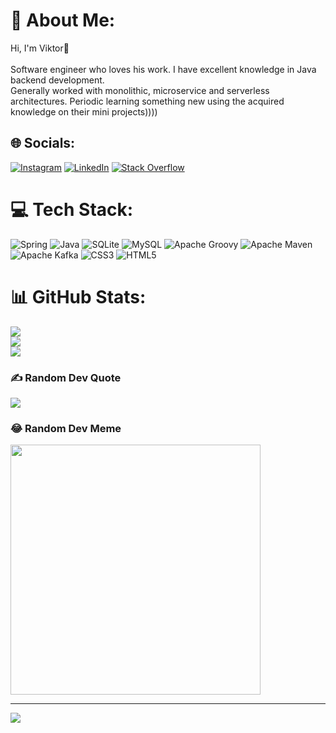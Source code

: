 # 💫 About Me:
Hi, I'm Viktor👋<br><br>Software engineer who loves his work. I have excellent knowledge in Java backend development.<br>Generally worked with monolithic, microservice and serverless architectures. Periodic learning something new using the acquired knowledge on their mini projects))))<br>


## 🌐 Socials:
[![Instagram](https://img.shields.io/badge/Instagram-%23E4405F.svg?logo=Instagram&logoColor=white)](https://instagram.com/https://www.instagram.com/vitek_vorobei) [![LinkedIn](https://img.shields.io/badge/LinkedIn-%230077B5.svg?logo=linkedin&logoColor=white)](https://www.linkedin.com/in/viktorvorobyev/) [![Stack Overflow](https://img.shields.io/badge/-Stackoverflow-FE7A16?logo=stack-overflow&logoColor=white)](https://stackoverflow.com/users/24667804/%d0%92%d0%b8%d0%ba%d1%82%d0%be%d1%80-%d0%92%d0%be%d1%80%d0%be%d0%b1%d1%8c%d0%b5%d0%b2?tab=profile) 

# 💻 Tech Stack:
![Spring](https://img.shields.io/badge/spring-%236DB33F.svg?style=for-the-badge&logo=spring&logoColor=white) ![Java](https://img.shields.io/badge/java-%23ED8B00.svg?style=for-the-badge&logo=openjdk&logoColor=white) ![SQLite](https://img.shields.io/badge/sqlite-%2307405e.svg?style=for-the-badge&logo=sqlite&logoColor=white) ![MySQL](https://img.shields.io/badge/mysql-%2300000f.svg?style=for-the-badge&logo=mysql&logoColor=white) ![Apache Groovy](https://img.shields.io/badge/Apache%20Groovy-4298B8.svg?style=for-the-badge&logo=Apache+Groovy&logoColor=white) ![Apache Maven](https://img.shields.io/badge/Apache%20Maven-C71A36?style=for-the-badge&logo=Apache%20Maven&logoColor=white) ![Apache Kafka](https://img.shields.io/badge/Apache%20Kafka-000?style=for-the-badge&logo=apachekafka) ![CSS3](https://img.shields.io/badge/css3-%231572B6.svg?style=for-the-badge&logo=css3&logoColor=white) ![HTML5](https://img.shields.io/badge/html5-%23E34F26.svg?style=for-the-badge&logo=html5&logoColor=white)
# 📊 GitHub Stats:
![](https://github-readme-stats.vercel.app/api?username=SpaceCyborgKiller&theme=dark&hide_border=false&include_all_commits=true&count_private=true)<br/>
![](https://github-readme-streak-stats.herokuapp.com/?user=SpaceCyborgKiller&theme=dark&hide_border=false)<br/>
![](https://github-readme-stats.vercel.app/api/top-langs/?username=SpaceCyborgKiller&theme=dark&hide_border=false&include_all_commits=true&count_private=true&layout=compact)

### ✍️ Random Dev Quote
![](https://quotes-github-readme.vercel.app/api?type=horizontal&theme=radical)

### 😂 Random Dev Meme
<img src='https://randommeme-five.vercel.app/' style="height: 400px;"/>

---
[![](https://visitcount.itsvg.in/api?id=SpaceCyborgKiller&icon=2&color=3)](https://visitcount.itsvg.in)

<!-- Proudly created with GPRM ( https://gprm.itsvg.in ) -->
